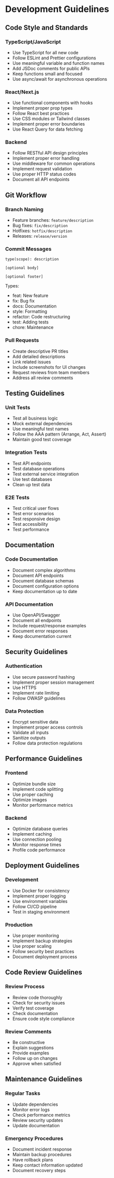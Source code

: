 # Development Guidelines

## Code Style and Standards

### TypeScript/JavaScript

- Use TypeScript for all new code
- Follow ESLint and Prettier configurations
- Use meaningful variable and function names
- Add JSDoc comments for public APIs
- Keep functions small and focused
- Use async/await for asynchronous operations

### React/Next.js

- Use functional components with hooks
- Implement proper prop types
- Follow React best practices
- Use CSS modules or Tailwind classes
- Implement proper error boundaries
- Use React Query for data fetching

### Backend

- Follow RESTful API design principles
- Implement proper error handling
- Use middleware for common operations
- Implement request validation
- Use proper HTTP status codes
- Document all API endpoints

## Git Workflow

### Branch Naming

- Feature branches: `feature/description`
- Bug fixes: `fix/description`
- Hotfixes: `hotfix/description`
- Releases: `release/version`

### Commit Messages

```
type(scope): description

[optional body]

[optional footer]
```

Types:

- feat: New feature
- fix: Bug fix
- docs: Documentation
- style: Formatting
- refactor: Code restructuring
- test: Adding tests
- chore: Maintenance

### Pull Requests

- Create descriptive PR titles
- Add detailed descriptions
- Link related issues
- Include screenshots for UI changes
- Request reviews from team members
- Address all review comments

## Testing Guidelines

### Unit Tests

- Test all business logic
- Mock external dependencies
- Use meaningful test names
- Follow the AAA pattern (Arrange, Act, Assert)
- Maintain good test coverage

### Integration Tests

- Test API endpoints
- Test database operations
- Test external service integration
- Use test databases
- Clean up test data

### E2E Tests

- Test critical user flows
- Test error scenarios
- Test responsive design
- Test accessibility
- Test performance

## Documentation

### Code Documentation

- Document complex algorithms
- Document API endpoints
- Document database schemas
- Document configuration options
- Keep documentation up to date

### API Documentation

- Use OpenAPI/Swagger
- Document all endpoints
- Include request/response examples
- Document error responses
- Keep documentation current

## Security Guidelines

### Authentication

- Use secure password hashing
- Implement proper session management
- Use HTTPS
- Implement rate limiting
- Follow OWASP guidelines

### Data Protection

- Encrypt sensitive data
- Implement proper access controls
- Validate all inputs
- Sanitize outputs
- Follow data protection regulations

## Performance Guidelines

### Frontend

- Optimize bundle size
- Implement code splitting
- Use proper caching
- Optimize images
- Monitor performance metrics

### Backend

- Optimize database queries
- Implement caching
- Use connection pooling
- Monitor response times
- Profile code performance

## Deployment Guidelines

### Development

- Use Docker for consistency
- Implement proper logging
- Use environment variables
- Follow CI/CD pipeline
- Test in staging environment

### Production

- Use proper monitoring
- Implement backup strategies
- Use proper scaling
- Follow security best practices
- Document deployment process

## Code Review Guidelines

### Review Process

- Review code thoroughly
- Check for security issues
- Verify test coverage
- Check documentation
- Ensure code style compliance

### Review Comments

- Be constructive
- Explain suggestions
- Provide examples
- Follow up on changes
- Approve when satisfied

## Maintenance Guidelines

### Regular Tasks

- Update dependencies
- Monitor error logs
- Check performance metrics
- Review security updates
- Update documentation

### Emergency Procedures

- Document incident response
- Maintain backup procedures
- Have rollback plans
- Keep contact information updated
- Document recovery steps
